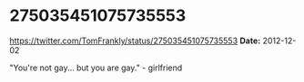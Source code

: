 # 275035451075735553
https://twitter.com/TomFrankly/status/275035451075735553
**Date:** 2012-12-02

"You're not gay... but you are gay." - girlfriend
